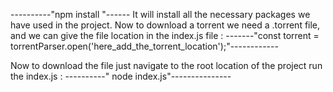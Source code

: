 ----------"npm install "------
It will install all the necessary packages we have used in the project.
Now to download a torrent we need a .torrent file, and we can give the file location in the index.js file :
-------"const torrent = torrentParser.open('here_add_the_torrent_location');"------------

Now to download the file just navigate to the root location of the project run the index.js :
----------" node index.js"---------------